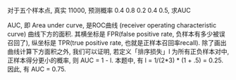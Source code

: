 对于五个样本点, 真实 11000, 预测概率 0.4 0.8 0.2 0.4 0.5, 求AUC

AUC, 即 Area under curve, 是ROC曲线 (receiver operating characteristic curve) 曲线下方的面积. 其横坐标是 FPR(false positive rate, 负样本有多少被误召回了), 纵坐标是 TPR(true positive rate, 也就是正样本召回率recall). 
除了画出曲线计算下方面积之外, 我们可以证明, 若定义「排序损失」l 为所有正负样本对中, 正样本得分更小的概率, 则 AUC = 1 - l.
本题中, 有 l = 1/(2*3) * (1 + .5) = 0.25. 因此, 有 AUC = 0.75. 

